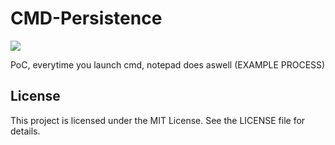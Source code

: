 # CMD-Persistence
<a href="https://t.me/pulzetools"><img src="https://img.shields.io/badge/Join%20my%20Telegram%20group-2CA5E0?style=for-the-badge&logo=telegram&labelColor=db44ad&color=5e2775"></a>

PoC, everytime you launch cmd, notepad does aswell (EXAMPLE PROCESS)


## License
This project is licensed under the MIT License. See the LICENSE file for details.